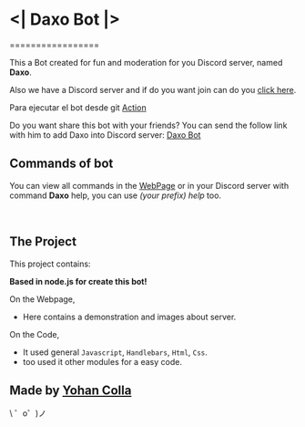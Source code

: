 # <| Daxo Bot |>
=================

This a Bot created for fun and moderation for you Discord server, named **Daxo**.

Also we have a Discord server and if do you want join can do you [click here](https://discord.gg/k7R4CP6hwb).

Para ejecutar el bot desde git [Action](https://github.com/Yohan205/Daxo/actions/workflows/node.js.yml)

Do you want share this bot with your friends? You can send the follow link with him to add Daxo into Discord server: [Daxo Bot](https://discordapp.com/api/oauth2/authorize?client_id=668118265779716106&permissions=8&scope=bot)

## Commands of bot
You can view all commands in the [WebPage](https://hidaxo.xyz) or in your Discord server with command **Daxo** help, you can use *(your prefix)  help* too.

<br>

The Project
------------

This project contains:

**Based in node.js for create this bot!**

On the Webpage,
- Here contains a demonstration and images about server.

On the Code,
- It used general `Javascript`, `Handlebars`, `Html`, `Css`.
- too used it other modules for a easy code.


Made by [Yohan Colla](https://github.com/Yohan205)
-------------------

\ ゜o゜)ノ
